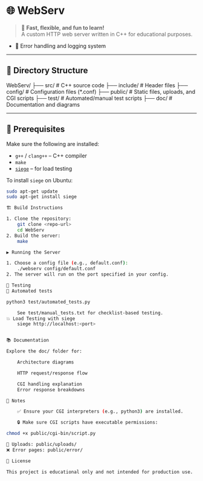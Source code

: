 # 🌐 WebServ

> 🚀 **Fast, flexible, and fun to learn!**  
> A custom HTTP web server written in C++ for educational purposes.




- 📃 Error handling and logging system

---

## 📁 Directory Structure
WebServ/
├── src/ # C++ source code
├── include/ # Header files
├── config/ # Configuration files (*.conf)
├── public/ # Static files, uploads, and CGI scripts
├── test/ # Automated/manual test scripts
├── doc/ # Documentation and diagrams

---

## 📝 Prerequisites

Make sure the following are installed:

- `g++` / `clang++` – C++ compiler
- `make`
- [`siege`](https://www.joedog.org/siege-home/) – for load testing

To install `siege` on Ubuntu:
```bash
sudo apt-get update
sudo apt-get install siege

🏗️ Build Instructions

1. Clone the repository:
    git clone <repo-url>
    cd WebServ
2. Build the server:
    make

▶️ Running the Server

1. Choose a config file (e.g., default.conf):
    ./webserv config/default.conf
2. The server will run on the port specified in your config.

🧪 Testing
🔁 Automated tests

python3 test/automated_tests.py

    See test/manual_tests.txt for checklist-based testing.
💥 Load Testing with siege
    siege http://localhost:<port>


📚 Documentation

Explore the doc/ folder for:

    Architecture diagrams

    HTTP request/response flow

    CGI handling explanation
    Error response breakdowns

📝 Notes

    ✅ Ensure your CGI interpreters (e.g., python3) are installed.

    🔒 Make sure CGI scripts have executable permissions:

chmod +x public/cgi-bin/script.py

🔄 Uploads: public/uploads/
❌ Error pages: public/error/

📄 License

This project is educational only and not intended for production use.